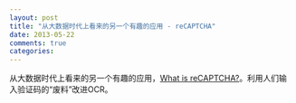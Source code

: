 ```yaml
---
layout: post
title: "从大数据时代上看来的另一个有趣的应用 - reCAPTCHA"
date: 2013-05-22
comments: true
categories: 
---
```

<p>从大数据时代上看来的另一个有趣的应用，<a href="http://www.google.com/recaptcha/learnmore">What is reCAPTCHA?</a>。利用人们输入验证码的&ldquo;废料&rdquo;改进OCR。</p><p>&nbsp;</p>